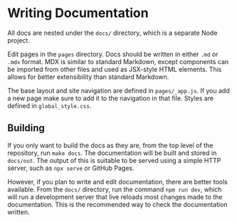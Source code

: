# Writing Documentation

All docs are nested under the `docs/` directory, which is a separate Node project.

Edit pages in the `pages` directory. Docs should be written in either `.md` or `.mdx` format. MDX is
similar to standard Markdown, except components can be imported from other files and used as
JSX-style HTML elements. This allows for better extensibility than standard Markdown.

The base layout and site navigation are defined in `pages/_app.js`. If you add a new page make sure
to add it to the navigation in that file. Styles are defined in `global_style.css`.

## Building

If you only want to build the docs as they are, from the top level of the repository, run
`make docs`. The documentation will be built and stored in `docs/out`. The output of this is
suitable to be served using a simple HTTP server, such as `npx serve` or GitHub Pages.

However, if you plan to write and edit documentation, there are better tools available. From the
`docs/` directory, run the command `npm run dev`, which will run a development server that live
reloads most changes made to the documentation. This is the recommended way to check the
documentation written.
